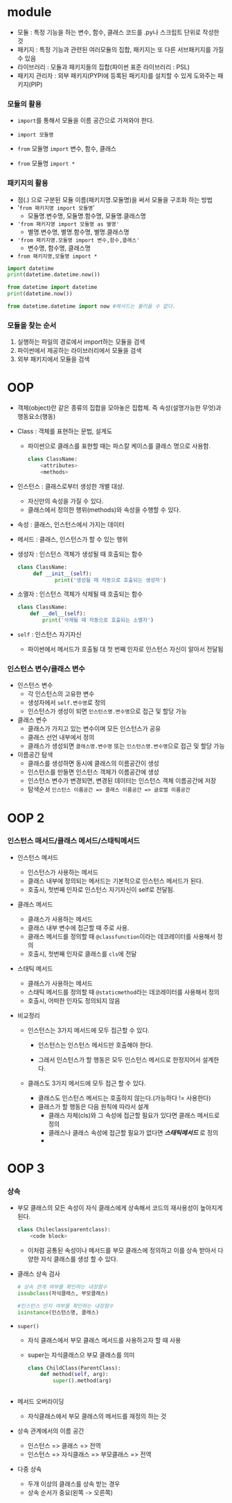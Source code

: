 # module

- 모듈 : 특정 기능을 하는 변수, 함수, 클래스 코드를 .py나 스크립트 단위로 작성한 것
- 패키지 : 특정 기능과 관련된 여러모듈의 집합, 패키지는 또 다른 서브패키지를 가질 수 있음
- 라이브러리 : 모듈과 패키지들의 집합(파이썬 표준 라이브러리 : PSL)
- 패키지 관리자 : 외부 패키지(PYPI에 등록된 패키지)를 설치할 수 있게 도와주는 패키지(PIP)



### 모듈의 활용

- `import`를 통해서 모듈을 이름 공간으로 가져와야 한다.
- `import 모듈명`

- `from` 모듈명 `import` 변수, 함수, 클래스
- `from` 모듈명 `import *`



### 패키지의 활용

- 점(.) 으로 구분된 모듈 이름(패키지명.모듈명)을 써서 모듈을 구조화 하는 방법
- '`from 패키지명 import 모듈명`'
  - 모듈명.변수명, 모듈명.함수명, 모듈명.클래스명
- `'from 패키지명 import 모듈명 as 별명'`
  - 별명.변수명, 별명.함수명, 별명.클래스명
- `'from 패키지명.모듈명 import 변수,함수,클래스'`
  - 변수명, 함수명, 클래스명
- `from 패키지명,모듈명 import *`



```python
import datetime
print(datetime.datetime.now())

from datetime import datetime
print(datetime.now())

from datetime.datetime import now #메서드는 불러올 수 없다.


```



### 모듈을 찾는 순서

1. 실행하는 파일의 경로에서 import하는 모듈을 검색
2. 파이썬에서 제공하는 라이브러리에서 모듈을 검색
3. 외부 패키지에서 모듈을 검색



# OOP

- 객체(object)란 같은 종류의 집합을 모아놓은 집합체. 즉 속성(설명가능한 무엇)과 행동요소(행동)

- Class : 객체를 표현하는 문법, 설계도

  - 파이썬으로 클래스를 표현할 때는 파스칼 케이스를 클래스 명으로 사용함.

    ```python
    class ClassName:
        <attributes>
        <methods>
    ```

- 인스턴스 : 클래스로부터 생성한 개별 대상.

  - 자신만의 속성을 가질 수 있다.
  - 클래스에서 정의한 행위(methods)와 속성을 수행할 수 있다.

- 속성 : 클래스, 인스턴스에서 가지는 데이터

- 메서드 : 클래스, 인스턴스가 할 수 있는 행위

- 생성자 : 인스턴스 객체가 생성될 때 호출되는 함수

  ```python
  class ClassName:
       def __init__(self):
              print('생성될 때 자동으로 호출되는 생성자')
  ```

- 소멸자 : 인스턴스 객체가 삭제될 때 호출되는 함수

  ```python
  class ClassName:
      def __del__(self):
          print('삭제될 때 자동으로 호출되는 소멸자')
  ```

- `self` : 인스턴스 자기자신

  - 파이썬에서 메서드가 호출될 대 첫 번째 인자로 인스턴스 자신이 알아서 전달됨



### 인스턴스 변수/클래스 변수

- 인스턴스 변수
  - 각 인스턴스의 고유한 변수
  - 생성자에서 `self.변수명`로 정의
  - 인스턴스가 생성이 되면 `인스턴스명.변수명`으로 접근 및 할당 가능
- 클래스 변수
  - 클래스가 가지고 있는 변수이며 모든 인스턴스가 공유
  - 클래스 선언 내부에서 정의
  - 클래스가 생성되면 `클래스명.변수명` 또는 `인스턴스명.변수명`으로 접근 및 할당 가능
- 이름공간 탐색
  - 클래스를 생성하면 동시에 클래스의 이름공간이 생성
  - 인스턴스를 만들면 인스턴스 객체가 이름공간에 생성
  - 인스턴스 변수가 변경되면, 변경된 데이터는 인스턴스 객체 이름공간에 저장
  - 탐색순서 `인스턴스 이름공간 => 클래스 이름공간 => 글로벌 이름공간`





# OOP 2

### 인스턴스 매서드/클래스 메서드/스태틱메서드

- 인스턴스 메서드

  - 인스턴스가 사용하는 메서드
  - 클래스 내부에 정의되는 메서드는 기본적으로 인스턴스 메서드가 된다.
  - 호출시, 첫번째 인자로 인스턴스 자기자신이 self로 전달됨.

- 클래스 메서드

  - 클래스가 사용하는 메서드
  - 클래스 내부 변수에 접근할 때 주로 사용.
  - 클래스 메서드를 정의할 때 `@classfunction`이라는 데코레이터를 사용해서 정의
  - 호출시, 첫번째 인자로 클래스를 `cls`에 전달

- 스태틱 메서드

  - 클래스가 사용하는 메서드
  - 스태틱 메서드를 정의할 때 `@staticmethod`라는 데코레이터를 사용해서 정의
  - 호출시, 어떠한 인자도 정의되지 않음

- 비교정리

  - 인스턴스는 3가지 메서드에 모두 접근할 수 있다.

    - 인스턴스는 인스턴스 메서드만 호출해야 한다.

    - 그래서 인스턴스가 할 행동은 모두 인스턴스 메서드로 한정지어서 설계한다.

  - 클래스도 3가지 메서드에 모두 접근 할 수 있다.

    - 클래스도 인스턴스 메서드는 호출하지 않는다.(가능하다 != 사용한다)
    - 클래스가 할 행동은 다음 원칙에 따라서 설계
      - 클래스 자체(cls)와 그 속성에 접근할 필요가 있다면 클래스 메서드로 정의
      - 클래스나 클래스 속성에 접근할 필요가 없다면 ***스태틱메서드*** 로 정의
      - 

# OOP 3

### 상속

- 부모 클래스의 모든 속성이 자식 클래스에게 상속해서 코드의 재사용성이 높아지게 된다.

  ```python
  class Chileclass(parentclass):
      <code block>
  ```

  - 이처럼 공통된 속성이나 메서드를 부모 클래스에 정의하고 이를 상속 받아서 다양한 자식 클래스를 생성 할 수 있다.

- 클래스 상속 검사

  ```python
  # 상속 관계 여부를 확인하는 내장함수
  issubclass(자식클래스, 부모클래스)
  
  #인스턴스 인지 여부를 확인하는 내장함수
  isinstance(인스턴스명, 클래스)
  ```

- `super()`

  - 자식 클래스에서 부모 클래스 메서드를 사용하고자 할 때 사용

  - super는 자식클래스으 부모 클래스를 의미

    ```python
    class ChildClass(ParentClass):
        def method(self, arg):
            super().method(arg)
           
    ```

- 메서드 오버라이딩

  - 자식클래스에서 부모 클래스의 메서드를 재정의 하는 것

- 상속 관계에서의 이름 공간

  - 인스턴스 => 클래스 => 전역
  - 인스턴스 => 자식클래스 => 부모클래스 => 전역

- 다중 상속

  - 두개 이상의 클래스를 상속 받는 경우
  - 상속 순서가 중요(왼쪽 -> 오른쪽)